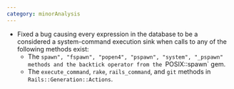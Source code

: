 ```yaml
---
category: minorAnalysis
---
```

* Fixed a bug causing every expression in the database to be a considered a system-command execution sink when calls to any of the following methods exist:
  * The `spawn", "fspawn", "popen4", "pspawn", "system", "_pspawn" methods and the backtick operator from the `POSIX::spawn` gem.
  * The `execute_command`, `rake`, `rails_command`, and `git` methods in `Rails::Generation::Actions`.
